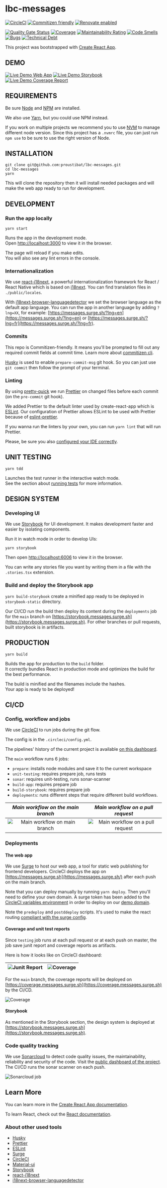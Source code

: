 # lbc-messages

[![CircleCI](https://circleci.com/gh/proustibat/lbc-messages.svg?style=shield)](https://circleci.com/gh/proustibat/lbc-messages)
[![Commitizen friendly](https://img.shields.io/badge/commitizen-friendly-brightgreen.svg)](http://commitizen.github.io/cz-cli/)
[![Renovate enabled](https://img.shields.io/badge/RenovateBot-enabled-brightgreen.svg)](https://renovatebot.com/)

[![Quality Gate Status](https://sonarcloud.io/api/project_badges/measure?project=proustibat_lbc-messages&metric=alert_status)](https://sonarcloud.io/dashboard?id=proustibat_lbc-messages)
[![Coverage](https://sonarcloud.io/api/project_badges/measure?project=proustibat_lbc-messages&metric=coverage)](https://sonarcloud.io/dashboard?id=proustibat_lbc-messages)
[![Maintainability Rating](https://sonarcloud.io/api/project_badges/measure?project=proustibat_lbc-messages&metric=sqale_rating)](https://sonarcloud.io/dashboard?id=proustibat_lbc-messages)
[![Code Smells](https://sonarcloud.io/api/project_badges/measure?project=proustibat_lbc-messages&metric=code_smells)](https://sonarcloud.io/dashboard?id=proustibat_lbc-messages)
[![Bugs](https://sonarcloud.io/api/project_badges/measure?project=proustibat_lbc-messages&metric=bugs)](https://sonarcloud.io/dashboard?id=proustibat_lbc-messages)
[![Technical Debt](https://sonarcloud.io/api/project_badges/measure?project=proustibat_lbc-messages&metric=sqale_index)](https://sonarcloud.io/dashboard?id=proustibat_lbc-messages)

This project was bootstrapped with [Create React App](https://github.com/facebook/create-react-app).

## DEMO
[![Live Demo Web App](https://img.shields.io/badge/Live%20Demo-%20Web%20App-brightgreen.svg)](https://messages.surge.sh)
[![Live Demo Storybook](https://img.shields.io/badge/Live%20Demo-%20Storybook-FF4785.svg)](https://storybook.messages.surge.sh)
[![Live Demo Coverage Report](https://img.shields.io/badge/Live%20Demo-%20Coverage-FFAE00.svg)](https://coverage.messages.surge.sh)

## REQUIREMENTS
Be sure [Node](https://nodejs.org/) and [NPM](https://www.npmjs.com/) are installed.

We also use [Yarn](https://classic.yarnpkg.com/), but you could use NPM instead.

If you work on multiple projects we recommend you to use [NVM](https://github.com/nvm-sh/nvm) to manage different node version. Since this project has a `.nvmrc` file, you can just run `npm use` to be sure to use the right version of Node.

## INSTALLATION
```
git clone git@github.com:proustibat/lbc-messages.git
cd lbc-messages
yarn
```

This will clone the repository then it will install needed packages and will make the web app ready to run for development.

## DEVELOPMENT
### Run the app locally
```
yarn start
```

Runs the app in the development mode.\
Open [http://localhost:3000](http://localhost:3000) to view it in the browser.

The page will reload if you make edits.\
You will also see any lint errors in the console.

### Internationalization
We use [react-i18next](https://react.i18next.com/), a powerful internationalization framework for React / React Native which is based on [i18next](https://www.i18next.com/).
You can find translation files in `./public/locales`.

With [i18next-browser-languagedetector](https://github.com/i18next/i18next-browser-languageDetector) we set the browser language as the default app language. You can run the app in another language by adding `?lng=XX`, for example: [https://messages.surge.sh/?lng=en](https://messages.surge.sh/?lng=en) or [https://messages.surge.sh/?lng=fr](https://messages.surge.sh/?lng=fr).


### Commits
This repo is Commitizen-friendly. It means you'll be prompted to fill out any required commit fields at commit time. 
Learn more about [commitizen cli](https://github.com/commitizen/cz-cli).

[Husky](https://typicode.github.io/husky) is used to enable `prepare-commit-msg` git hook. So you can just use `git commit` then follow the prompt of your terminal. 

### Linting
By using [pretty-quick](https://github.com/azz/pretty-quick) we run [Prettier](https://prettier.io/) on changed files before each commit (on the `pre-commit` git hook).

We added Prettier to the default linter used by create-react-app which is [ESLint](https://create-react-app.dev/docs/setting-up-your-editor/#extending-or-replacing-the-default-eslint-config).
Our configuration of Prettier allows ESLint to be used with Prettier because of [eslint-prettier](https://prettier.io/docs/en/integrating-with-linters.html). 
 
If you wanna run the linters by your own, you can run `yarn lint` that will run Prettier.

Please, be sure you also [configured your IDE correctly](https://create-react-app.dev/docs/setting-up-your-editor/).

## UNIT TESTING
```
yarn tdd
```

Launches the test runner in the interactive watch mode.\
See the section about [running tests](https://facebook.github.io/create-react-app/docs/running-tests) for more information.

## DESIGN SYSTEM
### Developing UI
We use [Storybook](https://storybook.js.org/docs/react/get-started/introduction) for UI development. It makes development faster and easier by isolating components.

Run it in watch mode in order to develop UIs:
```
yarn storybook
```
Then open [http://localhost:6006](http://localhost:6006) to view it in the browser.

You can write any stories file you want by writing them in a file with the `.stories.tsx` extension.

### Build and deploy the Storybook app
`yarn build-storybook` create a minified app ready to be deployed in `storybook-static` directory.

Our CI/CD run the build then deploy its content during the `deployments` job for the `main` branch on [https://storybook.messages.surge.sh](https://storybook.messages.surge.sh).
For other branches or pull requests, built storybook is in artifacts.

## PRODUCTION
```
yarn build
```

Builds the app for production to the `build` folder.\
It correctly bundles React in production mode and optimizes the build for the best performance.

The build is minified and the filenames include the hashes.\
Your app is ready to be deployed!

## CI/CD

### Config, workflow and jobs
We use [CircleCI](https://circleci.com/) to run jobs during the git flow.

The config is in the `.circleci/config.yml`.

The pipelines' history of the current project is available [on this dashboard](https://app.circleci.com/pipelines/github/proustibat/lbc-messages).

The `main` workflow runs 6 jobs: 
- `prepare`: installs node modules and save it to the current workspace
- `unit-testing`: requires prepare job, runs tests
- `sonar`: requires unit-testing, runs sonar-scanner
- `build-app`: requires prepare job
- `build-storybook`: requires prepare job
- `deployments`: runs different steps that require different build workflows. 

| *Main workflow on the main branch*                             | *Main workflow on a pull request*                                 |
:---------------------------------------------------------------:|:-----------------------------------------------------------------:|
| ![Main workflow on main branch](https://imgur.com/nxl3M1m.png) | ![Main workflow on a pull request](https://imgur.com/bHBKnBs.png) |

### Deployments
#### The web app
We use [Surge](https://surge.sh/) to host our web app, a tool for static web publishing for frontend developers.
CircleCI deploys the app on [https://messages.surge.sh](https://messages.surge.sh/) after each push on the main branch. 

Note that you can deploy manually by running `yarn deploy`. 
Then you'll need to define your own domain. 
A surge token has been added to the [CircleCI variables environment](https://circleci.com/docs/2.0/env-vars/) in order to deploy on our [demo domain](https://messages.surge.sh).

Note the `predeploy` and `postddeploy` scripts. It's used to make the react routing [compliant with the surge config](https://surge.sh/help/adding-a-200-page-for-client-side-routing).

#### Coverage and unit test reports
Since `testing` job runs at each pull request or at each push on master, the job save junit report and coverage reports as artifacts.

Here is how it looks like on CircleCI dashboard:

| ![Junit Report](https://imgur.com/PCiJSIq.png) | ![Coverage](https://imgur.com/Y3fLEQG.png) |
:-----------------------------------------------:|:------------------------------------------:|

For the `main` branch, the coverage reports will be deployed on [https://coverage.messages.surge.sh](https://coverage.messages.surge.sh) by the CI/CD.

![Coverage](https://imgur.com/A78JGeP.png)

#### Storybook
As mentioned in the Storybook section, the design system is deployed at [https://storybook.messages.surge.sh](https://storybook.messages.surge.sh).

### Code quality tracking
We use [Sonarcloud](https://sonarcloud.io/documentation) to detect code quality issues, the maintainability, reliability and security of the code.
Visit the [public dashboard of the project](https://sonarcloud.io/dashboard?id=proustibat_lbc-messages).
The CI/CD runs the sonar scanner on each push.

![Sonarcloud job](https://imgur.com/kKaD17a.png)

## Learn More

You can learn more in the [Create React App documentation](https://facebook.github.io/create-react-app/docs/getting-started).

To learn React, check out the [React documentation](https://reactjs.org/).

### About other used tools
- [Husky](https://typicode.github.io/husky)
- [Prettier](https://prettier.io/)
- [ESLint](https://eslint.org/)
- [Surge](https://surge.sh)
- [CircleCI](https://circleci.com)
- [Material-ui](https://material-ui.com/)
- [Storybook](https://storybook.js.org/)
- [react-i18next](https://react.i18next.com/)
- [i18next-browser-languagedetector](https://github.com/i18next/i18next-browser-languageDetector)